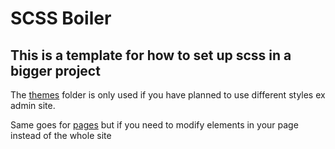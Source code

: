 # SCSS Boiler

## This is a template for how to set up scss in a bigger project

The [themes](dist/scss/themes) folder is only used if you have planned to use different styles ex admin site. <br>

Same goes for [pages](dist/scss/pages) but if you need to modify elements in your page instead of the whole site
